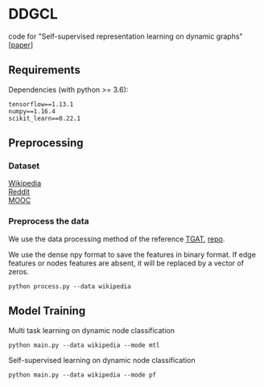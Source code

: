 # DDGCL
code for "Self-supervised representation learning on dynamic graphs"  [[paper]](https://dl.acm.org/doi/abs/10.1145/3459637.3482389)  


## Requirements
  Dependencies (with python >= 3.6):
  
    tensorflow==1.13.1  
    numpy==1.16.4  
    scikit_learn==0.22.1  


## Preprocessing

### Dataset

[Wikipedia](http://snap.stanford.edu/jodie/wikipedia.csv)  
[Reddit](http://snap.stanford.edu/jodie/reddit.csv)  
[MOOC](http://snap.stanford.edu/jodie/mooc.csv)  


### Preprocess the data
We use the data processing method of the reference [TGAT](https://openreview.net/pdf?id=rJeW1yHYwH), [repo](https://github.com/StatsDLMathsRecomSys/Inductive-representation-learning-on-temporal-graphs#inductive-representation-learning-on-temporal-graphs-iclr-2020).

We use the dense npy format to save the features in binary format. If edge features or nodes features are absent, it will be replaced by a vector of zeros.   
  
    python process.py --data wikipedia

## Model Training
Multi task learning on dynamic node classification

    python main.py --data wikipedia --mode mtl
   
Self-supervised learning on dynamic node classification

    python main.py --data wikipedia --mode pf
